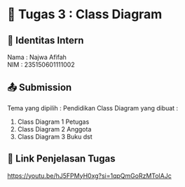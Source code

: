 # 📁 Tugas 3 : Class Diagram

## 👤 Identitas Intern
Nama : Najwa Afifah           
NIM  : 235150601111002

## 📤 Submission

Tema yang dipilih : Pendidikan
Class Diagram yang dibuat : 
1. Class Diagram 1 Petugas
2. Class Diagram 2 Anggota
3. Class Diagram 3 Buku
dst

## 🔗 Link Penjelasan Tugas

https://youtu.be/hJ5FPMyH0xg?si=1qpQmGoRzMTolAJc

